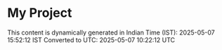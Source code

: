 # My Project

This content is dynamically generated in Indian Time (IST): 2025-05-07 15:52:12 IST
Converted to UTC: 2025-05-07 10:22:12 UTC
